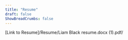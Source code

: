 ```yaml
---
title: "Resume"
draft: false
ShowBreadCrumbs: false
---
```


[Link to Resume]/Resume/Liam Black resume.docx (1).pdf/
